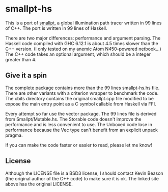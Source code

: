 smallpt-hs
==========

This is a port of [smallpt](http://www.kevinbeason.com/smallpt/), a global
illumination path tracer written in 99 lines of C++. The port is written in
99 lines of Haskell.

There are two major differences: performance and argument parsing. The Haskell
code compiled with GHC 6.12.1 is about 4.5 times slower than the C++ version.
(I only tested on my anemic Atom N450-powered netbook...) The C++ code takes an
optional argument, which should be a integer greater than 4.

Give it a spin
--------------

The complete package contains more than the 99 lines smallpt-hs.hs file. There
are other variants with a criterion wrapper to benchmark the code. The cbits
directory contains the original smallpt.cpp file modified to be expose the main
entry point as a C symbol callable from Haskell via FFI.

Every attempt so far use the vector package. The 99 lines file is derived from
Smallpt/Mutable.hs. The Storable code doesn't improve the performance and is
less convenient to use. The Unboxed code lose in performance because the Vec
type can't benefit from an explicit unpack pragma.

If you can make the code faster or easier to read, please let me know!

License
-------

Although the LICENSE file is a BSD3 license, I should contact Kevin Beason (the
original author of the C++ code) to make sure it is ok. The linked site above
has the original LICENSE.
